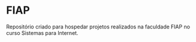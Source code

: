 # FIAP
Repositório criado para hospedar projetos realizados na faculdade FIAP no curso Sistemas para Internet.
